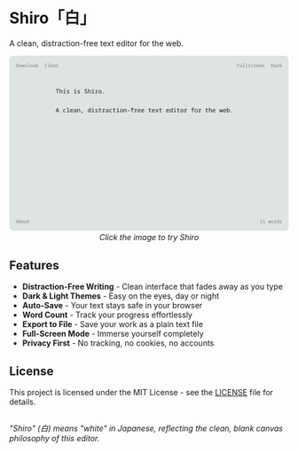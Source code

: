 # Shiro「白」

A clean, distraction-free text editor for the web.

<p align="center">
  <a href="https://vsakkas.github.io/shiro/">
    <img src="assets/screenshot_light.png" alt="Shiro Text Editor">
  </a>
  <i>Click the image to try Shiro</i>
</p>

## Features

- **Distraction-Free Writing** - Clean interface that fades away as you type
- **Dark & Light Themes** - Easy on the eyes, day or night
- **Auto-Save** - Your text stays safe in your browser
- **Word Count** - Track your progress effortlessly
- **Export to File** - Save your work as a plain text file
- **Full-Screen Mode** - Immerse yourself completely
- **Privacy First** - No tracking, no cookies, no accounts

## License

This project is licensed under the MIT License - see the [LICENSE](LICENSE) file for details.

##

*"Shiro" (白) means "white" in Japanese, reflecting the clean, blank canvas philosophy of this editor.*
